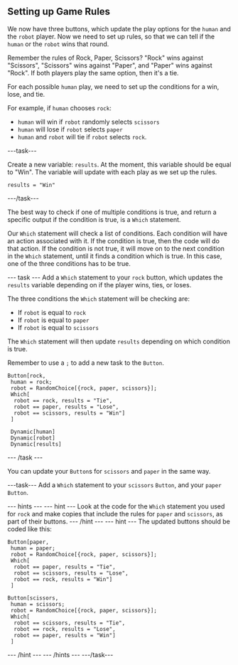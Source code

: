 ## Setting up Game Rules

We now have three buttons, which update the play options for the `human` and the `robot` player. Now we need to set up rules, so that we can tell if the `human` or the `robot` wins that round.

Remember the rules of Rock, Paper, Scissors? "Rock" wins against "Scissors", "Scissors" wins against "Paper", and "Paper" wins against "Rock". If both players play the same option, then it's a tie.

For each possible `human` play, we need to set up the conditions for a win, lose, and tie.

For example, if `human` chooses `rock`:

+ `human` will win if `robot` randomly selects `scissors`
+ `human` will lose if `robot` selects `paper`
+ `human` and `robot` will tie if `robot` selects `rock`.

---task---

Create a new variable: `results`. At the moment, this variable should be equal to "Win". The variable will update with each play as we set up the rules.

```
results = "Win"
```
---/task---

The best way to check if one of multiple conditions is true, and return a specific output if the condition is true, is a `Which` statement.

Our `Which` statement will check a list of conditions. Each condition will have an action associated with it. If the condition is true, then the code will do that action. If the condition is not true, it will move on to the next condition in the `Which` statement, until it finds a condition which is true. In this case, one of the three conditions has to be true. 

--- task ---
Add a `Which` statement to your `rock` button, which updates the `results` variable depending on if the player wins, ties, or loses.

The three conditions the `Which` statement will be checking are:

+ If `robot` is equal to `rock`
+ If `robot` is equal to `paper`
+ If `robot` is equal to `scissors`

The `Which` statement will then update `results` depending on which condition is true.

Remember to use a `;` to add a new task to the `Button`.

```
Button[rock,
 human = rock;
 robot = RandomChoice[{rock, paper, scissors}];
 Which[
  robot == rock, results = "Tie",
  robot == paper, results = "Lose",
  robot == scissors, results = "Win"]
 ] 
 
 Dynamic[human]
 Dynamic[robot]
 Dynamic[results]
 ```
--- /task ---

You can update your `Button`s for `scissors` and `paper` in the same way.

---task---
Add a `Which` statement to your `scissors` `Button`, and your `paper` `Button`.

--- hints ---
--- hint ---
Look at the code for the `Which` statement you used for `rock` and make copies that include the rules for `paper` and `scissors`, as part of their buttons.
--- /hint ---
--- hint ---
The updated buttons should be coded like this:

```
Button[paper,
 human = paper;
 robot = RandomChoice[{rock, paper, scissors}];
 Which[
  robot == paper, results = "Tie",
  robot == scissors, results = "Lose",
  robot == rock, results = "Win"]
 ] 
```
```
Button[scissors,
 human = scissors;
 robot = RandomChoice[{rock, paper, scissors}];
 Which[
  robot == scissors, results = "Tie",
  robot == rock, results = "Lose",
  robot == paper, results = "Win"]
 ] 
 ```
--- /hint ---
--- /hints ---
---/task---
